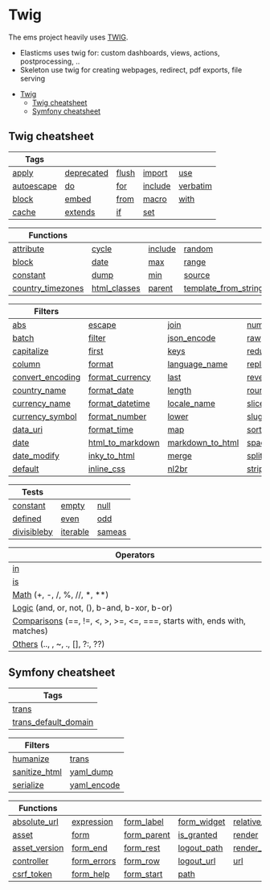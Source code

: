 # Twig

The ems project heavily uses [TWIG](https:///twig.symfony.com/doc/3.x/filters/https:///twig.symfony.com).

- Elasticms uses twig for: custom dashboards, views, actions, postprocessing, ..
- Skeleton use twig for creating webpages, redirect, pdf exports, file serving

<!-- TOC -->
* [Twig](#twig)
  * [Twig cheatsheet](#twig-cheatsheet)
  * [Symfony cheatsheet](#symfony-cheatsheet)
<!-- TOC -->

## Twig cheatsheet

| Tags                                                                |                                                                     |                                                           |                                                               |                                                                 |
|---------------------------------------------------------------------|---------------------------------------------------------------------|-----------------------------------------------------------|---------------------------------------------------------------|-----------------------------------------------------------------|
| [apply](https://twig.symfony.com/doc/3.x/tags/apply.html)           | [deprecated](https://twig.symfony.com/doc/3.x/tags/deprecated.html) | [flush](https://twig.symfony.com/doc/3.x/tags/flush.html) | [import](https://twig.symfony.com/doc/3.x/tags/import.html)   | [use](https://twig.symfony.com/doc/3.x/tags/use.html)           |
| [autoescape](https://twig.symfony.com/doc/3.x/tags/autoescape.html) | [do](https://twig.symfony.com/doc/3.x/tags/do.html)                 | [for](https://twig.symfony.com/doc/3.x/tags/for.html)     | [include](https://twig.symfony.com/doc/3.x/tags/include.html) | [verbatim](https://twig.symfony.com/doc/3.x/tags/verbatim.html) |
| [block](https://twig.symfony.com/doc/3.x/tags/block.html)           | [embed](https://twig.symfony.com/doc/3.x/tags/embed.html)           | [from](https://twig.symfony.com/doc/3.x/tags/from.html)   | [macro](https://twig.symfony.com/doc/3.x/tags/macro.html)     | [with](https://twig.symfony.com/doc/3.x/tags/with.html)         |
| [cache](https://twig.symfony.com/doc/3.x/tags/cache.html)           | [extends](https://twig.symfony.com/doc/3.x/tags/extends.html)       | [if](https://twig.symfony.com/doc/3.x/tags/if.html)       | [set](https://twig.symfony.com/doc/3.x/tags/set.html)         |                                                                 |

| Functions                                                                              |                                                                              |                                                                    |                                                                                              |
|----------------------------------------------------------------------------------------|------------------------------------------------------------------------------|--------------------------------------------------------------------|----------------------------------------------------------------------------------------------|
| [attribute](https://twig.symfony.com/doc/3.x/functions/attribute.html)                 | [cycle](https://twig.symfony.com/doc/3.x/functions/cycle.html)               | [include](https://twig.symfony.com/doc/3.x/functions/include.html) | [random](https://twig.symfony.com/doc/3.x/functions/random.html)                             |
| [block](https://twig.symfony.com/doc/3.x/functions/block.html)                         | [date](https://twig.symfony.com/doc/3.x/functions/date.html)                 | [max](https://twig.symfony.com/doc/3.x/functions/max.html)         | [range](https://twig.symfony.com/doc/3.x/functions/range.html)                               |
| [constant](https://twig.symfony.com/doc/3.x/functions/constant.html)                   | [dump](https://twig.symfony.com/doc/3.x/functions/dump.html)                 | [min](https://twig.symfony.com/doc/3.x/functions/min.html)         | [source](https://twig.symfony.com/doc/3.x/functions/source.html)                             |
| [country_timezones](https://twig.symfony.com/doc/3.x/functions/country_timezones.html) | [html_classes](https://twig.symfony.com/doc/3.x/functions/html_classes.html) | [parent](https://twig.symfony.com/doc/3.x/functions/parent.html)   | [template_from_string](https://twig.symfony.com/doc/3.x/functions/template_from_string.html) |

| Filters                                                                            |                                                                                    |                                                                                    |                                                                              |                                                                              |
|------------------------------------------------------------------------------------|------------------------------------------------------------------------------------|------------------------------------------------------------------------------------|------------------------------------------------------------------------------|------------------------------------------------------------------------------|
| [abs](https://twig.symfony.com/doc/3.x/filters/abs.html)                           | [escape](https://twig.symfony.com/doc/3.x/filters/escape.html)                     | [join](https://twig.symfony.com/doc/3.x/filters/join.html)                         | [number_format](https://twig.symfony.com/doc/3.x/filters/number_format.html) | [timezone_name](https://twig.symfony.com/doc/3.x/filters/timezone_name.html) |     
| [batch](https://twig.symfony.com/doc/3.x/filters/batch.html)                       | [filter](https://twig.symfony.com/doc/3.x/filters/filter.html)                     | [json_encode](https://twig.symfony.com/doc/3.x/filters/json_encode.html)           | [raw](https://twig.symfony.com/doc/3.x/filters/raw.html)                     | [title](https://twig.symfony.com/doc/3.x/filters/title.html)                 |     
| [capitalize](https://twig.symfony.com/doc/3.x/filters/capitalize.html)             | [first](https://twig.symfony.com/doc/3.x/filters/first.html)                       | [keys](https://twig.symfony.com/doc/3.x/filters/keys.html)                         | [reduce](https://twig.symfony.com/doc/3.x/filters/reduce.html)               | [trim](https://twig.symfony.com/doc/3.x/filters/trim.html)                   |  
| [column](https://twig.symfony.com/doc/3.x/filters/column.html)                     | [format](https://twig.symfony.com/doc/3.x/filters/format.html)                     | [language_name](https://twig.symfony.com/doc/3.x/filters/language_name.html)       | [replace](https://twig.symfony.com/doc/3.x/filters/replace.html)             | [u](https://twig.symfony.com/doc/3.x/filters/u.tml)                          |   
| [convert_encoding](https://twig.symfony.com/doc/3.x/filters/convert_encoding.html) | [format_currency](https://twig.symfony.com/doc/3.x/filters/format_currency.html)   | [last](https://twig.symfony.com/doc/3.x/filters/last.html)                         | [reverse](https://twig.symfony.com/doc/3.x/filters/reverse.hml)              | [upper](https://twig.symfony.com/doc/3.x/filters/upper.html)                 |   
| [country_name](https://twig.symfony.com/doc/3.x/filters/country_name.html)         | [format_date](https://twig.symfony.com/doc/3.x/filters/format_date.html)           | [length](https://twig.symfony.com/doc/3.x/filters/length.html)                     | [round](https://twig.symfony.com/doc/3.x/filters/round.html)                 | [url_encode](https://twig.symfony.com/doc/3.x/filers/url_encode.html)        |   
| [currency_name](https://twig.symfony.com/doc/3.x/filters/currency_name.html)       | [format_datetime](https://twig.symfony.com/doc/3.x/filters/format_datetime.html)   | [locale_name](https://twig.symfony.com/doc/3.x/filters/locale_name.html)           | [slice](https://twig.symfony.com/doc/3.x/filters/slice.html)                 |                                                                              |    
| [currency_symbol](https://twig.symfony.com/doc/3.x/filters/currency_symbol.html)   | [format_number](https://twig.symfony.com/doc/3.x/filters/format_number.html)       | [lower](https://twig.symfony.com/doc/3.x/filters/lower.html)                       | [slug](https://twig.symfony.com/doc/3.x/filters/slug.html)                   |                                                                              |    
| [data_uri](https://twig.symfony.com/doc/3.x/filters/data_uri.html)                 | [format_time](https://twig.symfony.com/doc/3.x/filters/format_time.html)           | [map](https://twig.symfony.com/doc/3.x/filters/map.html)                           | [sort](https://twig.symfony.com/doc/3.x/filters/sort.html)                   |                                                                              |  
| [date](https://twig.symfony.com/doc/3.x/filters/date.html)                         | [html_to_markdown](https://twig.symfony.com/doc/3.x/filters/html_to_markdown.html) | [markdown_to_html](https://twig.symfony.com/doc/3.x/filters/markdown_to_html.html) | [spaceless](https://twig.symfony.com/doc/3.x/filters/spceless.html)          |                                                                              |   
| [date_modify](https://twig.symfony.com/doc/3.x/filters/date_modify.html)           | [inky_to_html](https://twig.symfony.com/doc/3.x/filters/inky_to_html.html)         | [merge](https://twig.symfony.com/doc/3.x/filters/merge.html)                       | [split](https://twig.symfony.com/doc/3.x/filters/plit.html)                  |                                                                              |     
| [default](https://twig.symfony.com/doc/3.x/filters/default.html)                   | [inline_css](https://twig.symfony.com/doc/3.x/filters/inline_css.html)             | [nl2br](https://twig.symfony.com/doc/3.x/filters/nl2br.html)                       | [striptags](https://twig.symfony.com/doc/3.x/filters/striptags.html)         |                                                                              |

| Tests                                                                  |                                                                  |                                                              |
|------------------------------------------------------------------------|------------------------------------------------------------------|--------------------------------------------------------------|
| [constant](https://twig.symfony.com/doc/3.x/tests/constant.html)       | [empty](https://twig.symfony.com/doc/3.x/tests/empty.html)       | [null](https://twig.symfony.com/doc/3.x/tests/null.html)     |
| [defined](https://twig.symfony.com/doc/3.x/tests/defined.html)         | [even](https://twig.symfony.com/doc/3.x/tests/even.html)         | [odd](https://twig.symfony.com/doc/3.x/tests/odd.html)       |
| [divisibleby](https://twig.symfony.com/doc/3.x/tests/divisibleby.html) | [iterable](https://twig.symfony.com/doc/3.x/tests/iterable.html) | [sameas](https://twig.symfony.com/doc/3.x/tests/sameas.html) |

| Operators                                                                                                                                |
|------------------------------------------------------------------------------------------------------------------------------------------|
| [in](https:///twig.symfony.com/doc/3.x/templates.html#containment-operator)                                                              |
| [is](https:///twig.symfony.com/doc/3.x/templates.html#test-operator)                                                                     |
| [Math](https:///twig.symfony.com/doc/3.x/templates.html#math) (+, -, /, %, //, *, **)                                                    |                                                    
| [Logic](https:///twig.symfony.com/doc/3.x/templates.html#logic) (and, or, not, (), b-and, b-xor, b-or)                                   |                                   
| [Comparisons](https:///twig.symfony.com/doc/3.x/templates.html#comparisons) (==, !=, <, >, >=, <=, ===, starts with, ends with, matches) |
| [Others](https:///twig.symfony.com/doc/3.x/templates.html#other-operators) (.., , ~, ., [], ?:, ??)                                      |

## Symfony cheatsheet

| Tags                                                                                    |
|-----------------------------------------------------------------------------------------|
| [trans](https://twig.symfony.com/doc/3.x/tags/trans.html)                               | 
| [trans_default_domain](https://twig.symfony.com/doc/3.x/tags/trans_default_domain.html) | 

| Filters                                                                      |                                                                          |
|------------------------------------------------------------------------------|--------------------------------------------------------------------------|
| [humanize](https://twig.symfony.com/doc/3.x/filters/humanize.html)           | [trans](https://twig.symfony.com/doc/3.x/filters/trans.html)             |
| [sanitize_html](https://twig.symfony.com/doc/3.x/filters/sanitize_html.html) | [yaml_dump](https://twig.symfony.com/doc/3.x/filters/yaml_dump.html)     |
| [serialize](https://twig.symfony.com/doc/3.x/filters/serialize.html)         | [yaml_encode](https://twig.symfony.com/doc/3.x/filters/yaml_encode.html) |

| Functions                                                                      |                                                                            |                                                                            |                                                                            |                                                                                |
|--------------------------------------------------------------------------------|----------------------------------------------------------------------------|----------------------------------------------------------------------------|----------------------------------------------------------------------------|--------------------------------------------------------------------------------|
| [absolute_url](https://twig.symfony.com/doc/3.x/functions/absolute_url.html)   | [expression](https://twig.symfony.com/doc/3.x/functions/expression.html)   | [form_label](https://twig.symfony.com/doc/3.x/functions/form_label.html)   | [form_widget](https://twig.symfony.com/doc/3.x/functions/form_widget.html) | [relative_path](https://twig.symfony.com/doc/3.x/functions/relative_path.html) |
| [asset](https://twig.symfony.com/doc/3.x/functions/asset.html)                 | [form](https://twig.symfony.com/doc/3.x/functions/form.html)               | [form_parent](https://twig.symfony.com/doc/3.x/functions/form_parent.html) | [is_granted](https://twig.symfony.com/doc/3.x/functions/is_granted.html)   | [render](https://twig.symfony.com/doc/3.x/functions/render.html)               |
| [asset_version](https://twig.symfony.com/doc/3.x/functions/asset_version.html) | [form_end](https://twig.symfony.com/doc/3.x/functions/form_end.html)       | [form_rest](https://twig.symfony.com/doc/3.x/functions/form_rest.html)     | [logout_path](https://twig.symfony.com/doc/3.x/functions/logout_path.html) | [render_esi](https://twig.symfony.com/doc/3.x/functions/render_esi.html)       |
| [controller](https://twig.symfony.com/doc/3.x/functions/controller.html)       | [form_errors](https://twig.symfony.com/doc/3.x/functions/form_errors.html) | [form_row](https://twig.symfony.com/doc/3.x/functions/form_row.html)       | [logout_url](https://twig.symfony.com/doc/3.x/functions/logout_url.html)   | [url](https://twig.symfony.com/doc/3.x/functions/url.html)                     |
| [csrf_token](https://twig.symfony.com/doc/3.x/functions/csrf_token.html)       | [form_help](https://twig.symfony.com/doc/3.x/functions/form_help.html)     | [form_start](https://twig.symfony.com/doc/3.x/functions/form_start.html)   | [path](https://twig.symfony.com/doc/3.x/functions/path.html)               |                                                                                |















































































